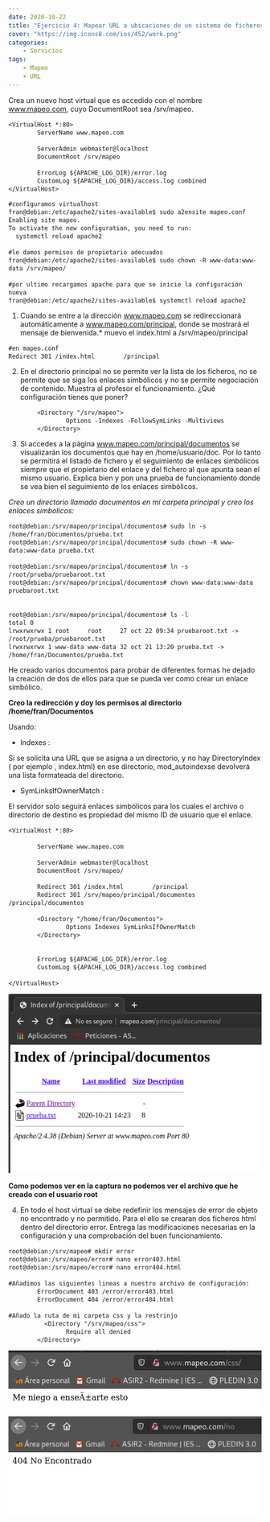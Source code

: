 ```yaml
---
date: 2020-10-22
title: "Ejercicio 4: Mapear URL a ubicaciones de un sistema de ficheros"
cover: "https://img.icons8.com/ios/452/work.png"
categories: 
    - Servicios
tags:
    - Mapeo
    - URL
---
```



Crea un nuevo host virtual que es accedido con el nombre www.mapeo.com, cuyo DocumentRoot sea /srv/mapeo.
```shell
<VirtualHost *:80>
        ServerName www.mapeo.com

        ServerAdmin webmaster@localhost
        DocumentRoot /srv/mapeo

        ErrorLog ${APACHE_LOG_DIR}/error.log
        CustomLog ${APACHE_LOG_DIR}/access.log combined
</VirtualHost>
```
```shell
#configuramos virtualhost
fran@debian:/etc/apache2/sites-available$ sudo a2ensite mapeo.conf
Enabling site mapeo.
To activate the new configuration, you need to run:
  systemctl reload apache2

#le damos permisos de propietario adecuados
fran@debian:/etc/apache2/sites-available$ sudo chown -R www-data:www-data /srv/mapeo/

#por ultimo recargamos apache para que se inicie la configuración nueva
fran@debian:/etc/apache2/sites-available$ systemctl reload apache2
```

1. Cuando se entre a la dirección www.mapeo.com se redireccionará automáticamente a www.mapeo.com/principal, donde se mostrará el mensaje de bienvenida.*
muevo el index.html a /srv/mapeo/principal
```shell
#en mapeo.conf
Redirect 301 /index.html        /principal
```

2. En el directorio principal no se permite ver la lista de los ficheros, no se permite que se siga los enlaces simbólicos y no se permite negociación de contenido. Muestra al profesor el funcionamiento. ¿Qué configuración tienes que poner?
```shell
        <Directory "/srv/mapeo">
                Options -Indexes -FollowSymLinks -Multiviews
        </Directory>
```

3. Si accedes a la página www.mapeo.com/principal/documentos se visualizarán los documentos que hay en /home/usuario/doc. Por lo tanto se permitirá el listado de fichero y el seguimiento de enlaces simbólicos siempre que el propietario del enlace y del fichero al que apunta sean el mismo usuario. Explica bien y pon una prueba de funcionamiento donde se vea bien el seguimiento de los enlaces simbólicos.

*Creo un directorio llamado documentos en mi carpeta principal y creo los enlaces simbolicos:*
```shell
root@debian:/srv/mapeo/principal/documentos# sudo ln -s /home/fran/Documentos/prueba.txt 
root@debian:/srv/mapeo/principal/documentos# sudo chown -R www-data:www-data prueba.txt 

root@debian:/srv/mapeo/principal/documentos# ln -s /root/prueba/pruebaroot.txt 
root@debian:/srv/mapeo/principal/documentos# chown www-data:www-data pruebaroot.txt 


root@debian:/srv/mapeo/principal/documentos# ls -l
total 0
lrwxrwxrwx 1 root     root     27 oct 22 09:34 pruebaroot.txt -> /root/prueba/pruebaroot.txt
lrwxrwxrwx 1 www-data www-data 32 oct 21 13:20 prueba.txt -> /home/fran/Documentos/prueba.txt
```

He creado varios documentos para probar de diferentes formas he dejado la creación de dos de ellos para que se pueda ver como crear un enlace simbólico.

**Creo la redirección y doy los permisos al directorio /home/fran/Documentos**

Usando:
* Indexes :  

Si se solicita una URL que se asigna a un directorio, y no hay DirectoryIndex ( por ejemplo , index.html) en ese directorio, mod_autoindexse devolverá una lista formateada del directorio.
* SymLinksIfOwnerMatch :  

El servidor solo seguirá enlaces simbólicos para los cuales el archivo o directorio de destino es propiedad del mismo ID de usuario que el enlace.

```shell
<VirtualHost *:80>

        ServerName www.mapeo.com

        ServerAdmin webmaster@localhost
        DocumentRoot /srv/mapeo/

        Redirect 301 /index.html        /principal
        Redirect 301 /srv/mapeo/principal/documentos    /principal/documentos

        <Directory "/home/fran/Documentos">
                Options Indexes SymLinksIfOwnerMatch
        </Directory>


        ErrorLog ${APACHE_LOG_DIR}/error.log
        CustomLog ${APACHE_LOG_DIR}/access.log combined

</VirtualHost>
```

![PracticaImg](images/servicios/mapeoroot.png "Imagen de la practica")

**Como podemos ver en la captura no podemos ver el archivo que he creado con el usuario root**

4. En todo el host virtual se debe redefinir los mensajes de error de objeto no encontrado y no permitido. Para el ello se crearan dos ficheros html dentro del directorio error. Entrega las modificaciones necesarias en la configuración y una comprobación del buen funcionamiento.

```shell
root@debian:/srv/mapeo# mkdir error
root@debian:/srv/mapeo/error# nano error403.html
root@debian:/srv/mapeo/error# nano error404.html

#Añadimos las siguientes lineas a nuestro archivo de configuración:
        ErrorDocument 403 /error/error403.html
        ErrorDocument 404 /error/error404.html

#Añado la ruta de mi carpeta css y la restrinjo
          <Directory "/srv/mapeo/css">
                Require all denied
        </Directory>
```

![PracticaImg](images/servicios/mapeo403.png "Imagen de la practica")
![PracticaImg](images/servicios/mapeo404.png "Imagen de la practica")
